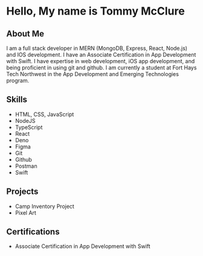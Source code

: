 <h1>Hello, My name is Tommy McClure</h1>

<h2>About Me</h2>

<p>I am a full stack developer in MERN (MongoDB, Express, React, Node.js) and IOS development. I have an Associate Certification in App Development with Swift. I have expertise in web development, iOS app development, and being proficient in using git and github. I am currently a student at Fort Hays Tech Northwest in the App Development and Emerging Technologies program.</p>

<h2>Skills</h2>

<ul>
  <li>HTML, CSS, JavaScript</li>
  <li>NodeJS</li>
  <li>TypeScript</li>
  <li>React</li>
  <li>Deno</li>
  <li>Figma</li>
  <li>Git</li>
  <li>Github</li>
  <li>Postman</li>
  <li>Swift</li>
</ul>

<h2>Projects</h2>

<ul>
  <li>Camp Inventory Project</li>
  <li>Pixel Art</li>
</ul>

<h2>Certifications</h2>

<ul>
  <li>Associate Certification in App Development with Swift</li>
</ul>
